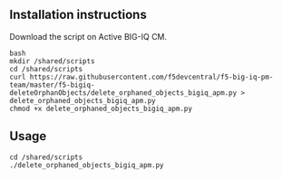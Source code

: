 Installation instructions
-------------------------

Download the script on Active BIG-IQ CM.

```
bash
mkdir /shared/scripts
cd /shared/scripts
curl https://raw.githubusercontent.com/f5devcentral/f5-big-iq-pm-team/master/f5-bigiq-deleteOrphanObjects/delete_orphaned_objects_bigiq_apm.py > delete_orphaned_objects_bigiq_apm.py
chmod +x delete_orphaned_objects_bigiq_apm.py
```

Usage
-----

```
cd /shared/scripts
./delete_orphaned_objects_bigiq_apm.py
```
